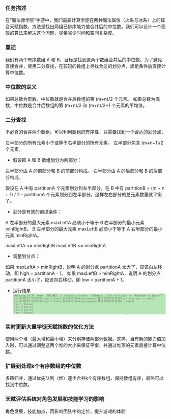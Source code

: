 ### 任务描述
在“魔法师学院”手游中，我们需要计算学徒在两种魔法属性（火系与冰系）上的综合天赋指数，方法是找出两组已排序能力值合并后的中位数。我们可以设计一个高效的算法来解决这个问题，尽量减少时间和空间复杂度。

### 重述
我们有两个有序数组 A 和 B，目标是找到这两个数组合并后的中位数。为了避免直接合并，使用二分查找，在较短的数组上寻找合适的划分点，满足条件后直接计算中位数。

### 中位数的定义
如果总数为奇数，中位数就是合并后数组的第 (m+n)/2 个元素。
如果总数为偶数，中位数是合并后数组的第 (m+n)/2 和 (m+n)/2+1 个元素的平均值。

### 二分查找
不必真的合并两个数组。可以利用数组的有序性，只需要找到一个合适的划分点，

左半部分的所有元素小于或等于右半部分的所有元素。
左半部分包含 (m+n+1)/2 个元素。

- 假设把 A 和 B 数组划分为两部分：

左半部分由 A 的前部分和 B 的前部分构成。
右半部分由 A 的后部分和 B 的后部分构成。

假设在 A 中有 partitionA 个元素划分到左半部分，在 B 中有 partitionB = (m + n + 1) / 2 - partitionA 个元素划分到左半部分。这样左右部分的总元素数量就平衡了。

- 划分是有效的前提条件：

A 左半部分的最大元素 maxLeftA 必须小于等于 B 右半部分的最小元素 minRightB。
B 左半部分的最大元素 maxLeftB 必须小于等于 A 右半部分的最小元素 minRightA。

maxLeftA <= minRightB
maxLeftB <= minRightA

- 调整划分点：

如果 maxLeftA > minRightB，说明 A 的划分点 partitionA 太大了，应该向左移动，即 high = partitionA - 1。
如果 maxLeftB > minRightA，说明 A 的划分点 partitionA 太小了，应该向右移动，即 low = partitionA + 1。

- 运行结果
![1728319170030](image/readme/1728319170030.png)

### 实时更新大量学徒天赋指数的优化方法
使用两个堆（最大堆和最小堆）来分别存储两部分数据。这样，当有新的能力值加入时，可以通过调整这两个堆的大小来保证平衡，并通过堆顶的元素直接计算中位数。

### 扩展到处理k个有序数组的中位数
多路归并，通过优先队列（堆）逐步合并k个有序数组，保持数组有序，最终可以找到中位数。

### 天赋评估系统对角色发展和技能学习的影响
角色发展，技能加点，再影响团队中的定位，提升游戏的体验
